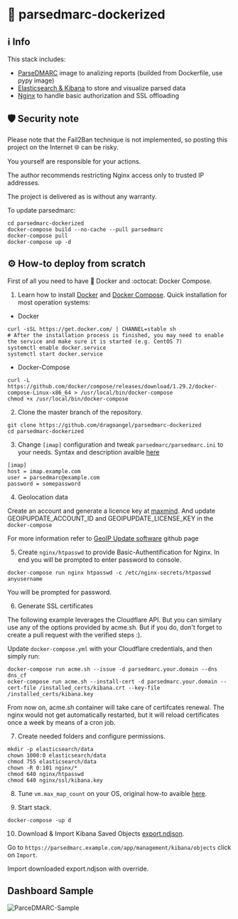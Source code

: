 # :e-mail: parsedmarc-dockerized
## :information_source: Info
This stack includes:
- [ParseDMARC](https://domainaware.github.io/parsedmarc/) image to analizing reports (builded from Dockerfile, use pypy image)
- [Elasticsearch & Kibana](https://www.elastic.co/guide/index.html) to store and visualize parsed data
- [Nginx](https://docs.nginx.com/) to handle basic authorization and SSL offloading

## :shield: Security note
Please note that the Fail2Ban technique is not implemented, so posting this project on the Internet :globe_with_meridians: can be risky. 

You yourself are responsible for your actions.

The author recommends restricting Nginx access only to trusted IP addresses.

The project is delivered as is without any warranty.

To update parsedmarc:
```
cd parsedmarc-dockerized
docker-compose build --no-cache --pull parsedmarc
docker-compose pull
docker-compose up -d
```

## :gear: How-to deploy from scratch
First of all you need to have :whale: Docker and :octocat: Docker Compose.

1. Learn how to install [Docker](https://docs.docker.com/install/) and [Docker Compose](https://docs.docker.com/compose/install/).
Quick installation for most operation systems:
- Docker
```
curl -sSL https://get.docker.com/ | CHANNEL=stable sh
# After the installation process is finished, you may need to enable the service and make sure it is started (e.g. CentOS 7)
systemctl enable docker.service
systemctl start docker.service
```
- Docker-Compose
```
curl -L https://github.com/docker/compose/releases/download/1.29.2/docker-compose-Linux-x86_64 > /usr/local/bin/docker-compose
chmod +x /usr/local/bin/docker-compose
```

2. Clone the master branch of the repository.
```
git clone https://github.com/dragoangel/parsedmarc-dockerized
cd parsedmarc-dockerized
```

3. Change `[imap]` configuration and tweak `parsedmarc/parsedmarc.ini` to your needs.
Syntax and description avaible [here](https://domainaware.github.io/parsedmarc/index.html#configuration-file)
```
[imap]
host = imap.example.com
user = parsedmarc@example.com
password = somepassword
```

4. Geolocation data

Create an account and generate a licence key at
[maxmind](https://www.maxmind.com/en/accounts/current/license-key). And
update GEOIPUPDATE_ACCOUNT_ID and GEOIPUPDATE_LICENSE_KEY in the
`docker-compose`

For more information refer to [GeoIP Update
software](https://github.com/maxmind/geoipupdate) github page

5. Create `nginx/htpasswd` to provide Basic-Authentification for Nginx.
In end you will be prompted to enter password to console.
```
docker-compose run nginx htpasswd -c /etc/nginx-secrets/htpasswd anyusername
```

You will be prompted for password.

6. Generate SSL certificates

The following example leverages the Cloudflare API. But you can
similary use any of the options provided by acme.sh. But if you do,
don't forget to create a pull request with the verified steps :).

Update `docker-compose.yml` with your Cloudflare credentials, and then simply run:

```
docker-compose run acme.sh --issue -d parsedmarc.your.domain --dns dns_cf
ocker-compose run acme.sh --install-cert -d parsedmarc.your.domain --cert-file /installed_certs/kibana.crt --key-file /installed_certs/kibana.key
```

From now on, acme.sh container will take care of certifcates
renewal. The nginx would not get automatically restarted, but it will
reload certificates once a week by means of a cron job.


7. Create needed folders and configure permissions.
```
mkdir -p elasticsearch/data
chown 1000:0 elasticsearch/data
chmod 755 elasticsearch/data
chown -R 0:101 nginx/*
chmod 640 nginx/htpasswd
chmod 640 nginx/ssl/kibana.key
```

8. Tune `vm.max_map_count` on your OS, original how-to avaible [here](https://www.elastic.co/guide/en/elasticsearch/reference/current/vm-max-map-count.html).

9. Start stack.
```
docker-compose -up d
```

10. Download & Import Kibana Saved Objects [export.ndjson](https://raw.githubusercontent.com/domainaware/parsedmarc/master/kibana/export.ndjson).

Go to `https://parsedmarc.example.com/app/management/kibana/objects` click on `Import`.

Import downloaded export.ndjson with override.

## Dashboard Sample
![ParceDMARC-Sample](https://github.com/dragoangel/parsedmarc-dockerized/raw/master/ParceDMARC-Sample.png)
